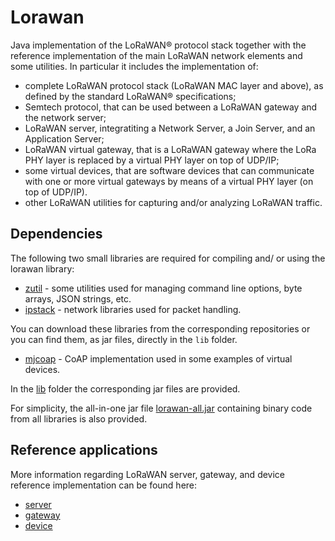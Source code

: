 # Lorawan

Java implementation of the LoRaWAN® protocol stack together with the reference implementation of the main LoRaWAN network elements and some utilities.
In particular it includes the implementation of:
* complete LoRaWAN protocol stack (LoRaWAN MAC layer and above), as defined by the standard LoRaWAN® specifications;
* Semtech protocol, that can be used between a LoRaWAN gateway and the network server;
* LoRaWAN server, integratiting a Network Server, a Join Server, and an Application Server;
* LoRaWAN virtual gateway, that is a LoRaWAN gateway where the LoRa PHY layer is replaced by a virtual PHY layer on top of UDP/IP;
* some virtual devices, that are software devices that can communicate with one or more virtual gateways by means of a virtual PHY layer (on top of UDP/IP).
* other LoRaWAN utilities for capturing and/or analyzing LoRaWAN traffic.



## Dependencies

The following two small libraries are required for compiling and/ or using the lorawan library:
* [zutil](https://github.com/zoolu-org/zutil) - some utilities used for managing command line options, byte arrays, JSON strings, etc. 
* [ipstack](https://github.com/ipstack-dev/ipstack) - network libraries used for packet handling.

You can download these libraries from the corresponding repositories or you can find them, as jar files, directly in the `lib` folder.




* [mjcoap](https://github.com/thingsstack/mjcoap) - CoAP implementation used in some examples of virtual devices.

In the [lib](https://github.com/ipstack-dev/lorawan/tree/main/lib) folder the corresponding jar files are provided.

For simplicity, the all-in-one jar file [lorawan-all.jar](https://github.com/ipstack-dev/lorawan/blob/main/lorawan-all.jar) containing binary code from all libraries is also provided.

## Reference applications

More information regarding LoRaWAN server, gateway, and device reference implementation can be found here:

- [server](https://github.com/ipstack-dev/lorawan-server/README.md)
- [gateway](https://github.com/ipstack-dev/lorawan/blob/main/gateway.md)
- [device](https://github.com/ipstack-dev/lorawan/blob/main/device.md)


